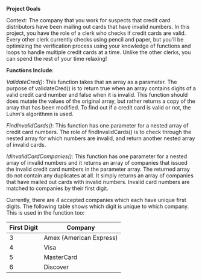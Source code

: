**Project Goals**

Context: The company that you work for suspects that credit card distributors have been mailing out cards that have invalid numbers. In this project, you have the role of a clerk who checks if credit cards are valid. Every other clerk currently checks using pencil and paper, but you’ll be optimizing the verification process using your knowledge of functions and loops to handle multiple credit cards at a time. Unlike the other clerks, you can spend the rest of your time relaxing!

**Functions Include**:

_ValidateCred()_: This function takes that an array as a parameter. The purpose of validateCred() is to return true when an array contains digits of a valid credit card number and false when it is invalid. This function should does mutate the values of the original array, but rather returns a copy of the array that has been modified. To find out if a credit card is valid or not, the Luhm's algorithmn is used.

_FindInvalidCards()_: This function has one parameter for a nested array of credit card numbers. The role of findInvalidCards() is to check through the nested array for which numbers are invalid, and return another nested array of invalid cards.

_IdInvalidCardCompanies()_: This function  has one parameter for a nested array of invalid numbers and it returns an array of companies that issued the invalid credit card numbers in the parameter array. The returned array do not contain any duplicates at all. It simply returns an array of companies that have mailed out cards with invalid numbers. Invalid card numbers are matched to companies by their first digit.

Currently, there are 4 accepted companies which each have unique first digits. The following table shows which digit is unique to which company. This is used in the function too:

|First Digit  | Company|  
|-----------| ------- |
| 3  | Amex (American Express)  | 
| 4  | Visa | 
| 5  | MasterCard |  
| 6  | Discover |  

 
